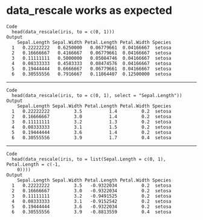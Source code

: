 # data_rescale works as expected

    Code
      head(data_rescale(iris, to = c(0, 1)))
    Output
        Sepal.Length Sepal.Width Petal.Length Petal.Width Species
      1   0.22222222   0.6250000   0.06779661  0.04166667  setosa
      2   0.16666667   0.4166667   0.06779661  0.04166667  setosa
      3   0.11111111   0.5000000   0.05084746  0.04166667  setosa
      4   0.08333333   0.4583333   0.08474576  0.04166667  setosa
      5   0.19444444   0.6666667   0.06779661  0.04166667  setosa
      6   0.30555556   0.7916667   0.11864407  0.12500000  setosa

---

    Code
      head(data_rescale(iris, to = c(0, 1), select = "Sepal.Length"))
    Output
        Sepal.Length Sepal.Width Petal.Length Petal.Width Species
      1   0.22222222         3.5          1.4         0.2  setosa
      2   0.16666667         3.0          1.4         0.2  setosa
      3   0.11111111         3.2          1.3         0.2  setosa
      4   0.08333333         3.1          1.5         0.2  setosa
      5   0.19444444         3.6          1.4         0.2  setosa
      6   0.30555556         3.9          1.7         0.4  setosa

---

    Code
      head(data_rescale(iris, to = list(Sepal.Length = c(0, 1), Petal.Length = c(-1,
        0))))
    Output
        Sepal.Length Sepal.Width Petal.Length Petal.Width Species
      1   0.22222222         3.5   -0.9322034         0.2  setosa
      2   0.16666667         3.0   -0.9322034         0.2  setosa
      3   0.11111111         3.2   -0.9491525         0.2  setosa
      4   0.08333333         3.1   -0.9152542         0.2  setosa
      5   0.19444444         3.6   -0.9322034         0.2  setosa
      6   0.30555556         3.9   -0.8813559         0.4  setosa

